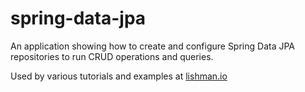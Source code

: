 # spring-data-jpa

An application showing how to create and configure Spring Data JPA repositories to run CRUD operations and queries.

Used by various tutorials and examples at [lishman.io](http://lishman.io)